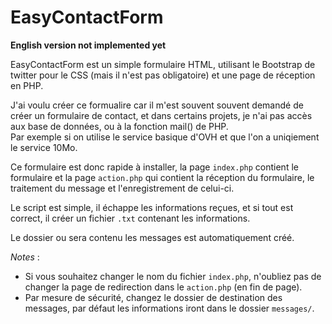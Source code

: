 # EasyContactForm

**English version not implemented yet**

EasyContactForm est un simple formulaire HTML, utilisant le Bootstrap de twitter pour le CSS (mais il n'est pas obligatoire) et une page de réception en PHP.

J'ai voulu créer ce formualire car il m'est souvent souvent demandé de créer un formulaire de contact, et dans certains projets, je n'ai pas accès aux base de données, ou à la fonction mail() de PHP.<br />Par exemple si on utilise le service basique d'OVH et que l'on a uniqiement le service 10Mo.

Ce formulaire est donc rapide à installer, la page `index.php` contient le formulaire et la page `action.php` qui contient la réception du formulaire, le traitement du message et l'enregistrement de celui-ci.

Le script est simple, il échappe les informations reçues, et si tout est correct, il créer un fichier `.txt` contenant les informations.

Le dossier ou sera contenu les messages est automatiquement créé.

*Notes* :

* Si vous souhaitez changer le nom du fichier `index.php`, n'oubliez pas de changer la page de redirection dans le `action.php` (en fin de page).
* Par mesure de sécurité, changez le dossier de destination des messages, par défaut les informations iront dans le dossier `messages/`.